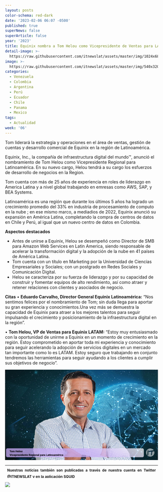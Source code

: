 ```yaml
---
layout: posts
color-schema: red-dark
date: '2023-02-06 06:07 -0500'
published: true
superNews: false
superArticle: false
year: '2023'
title: Equinix nombra a Tom Helou como Vicepresidente de Ventas para LATAM
detail-image: >-
  https://raw.githubusercontent.com/itnewslat/assets/master/img/1024x680/Tom-Helou-g.jpg
image: >-
  https://raw.githubusercontent.com/itnewslat/assets/master/img/540x320/Tom-Helou-p.jpg
categories:
  - Venezuela
  - Colombia
  - Argentina
  - Perú
  - Ecuador
  - Chile
  - Panama
  - Mexico
tags:
  - Actualidad
week: '06'
---
```

Tom liderará la estrategia y operaciones en el área de ventas, gestión de cuentas y desarrollo comercial de Equinix en la región de Latinoamérica.

Equinix, Inc., la compañía de infraestructura digital del mundo™, anunció el nombramiento de Tom Helou como Vicepresidente Regional para Latinoamérica. En su nuevo cargo, Helou tendrá a su cargo los esfuerzos de desarrollo de negocios en la Region.

Tom cuenta con más de 25 años de experiencia en roles de liderazgo en America Latina y a nivel global trabajando en emresas como AWS, SAP, y BEA Systems. 

Latinoamérica es una región que durante los últimos 5 años ha logrado un crecimiento promedio del 33% en industria de procesamiento de computo en la nube ; en ese mismo marco, a mediadios de 2022, Equinix anunció su expansión en América Latina, completando la compra de centros de datos en Chile y Perú, al igual que un nuevo centro de datos en Colombia. 

**Aspectos destacados**
- Antes de unirse a Equinix, Helou se desempeñó como Director de SMB para Amazon Web Services en Latin America, siendo responsable de acelerar la transformación digital y la adopción de la nube en 41 países de América Latina.
- Tom cuenta con un título en Marketing por la Universidad de Ciencias Empresariales y Sociales; con un postgrado en Redes Sociales y Comunicación Digital. 
- Helou se caracteriza por su fuerza de liderazgo y por su capacidad de construir y fomentar equipos de alto rendimiento, así como atraer y retener relaciones con clientes y asociados de negocio.


**Citas**
•	**Eduardo Carvalho, Director General Equinix Latinoamérica:**
“Nos sentimos felices por el nombramiento de Tom; sin duda llega para aportar su gran experiencia y conocimientos.Una vez más se demuestra la capacidad de Equinix para atraer a los mejores talentos para seguir impulsando el crecimiento y posicionamiento de la infraestructura digital en la región”. 


•	**Tom Helou, VP de Ventas para Equinix LATAM:**
“Estoy muy entusiasmado con la oportunidad de unirme a Equinix en un momento de crecimiento en la región. Estoy comprometido en aportar toda mi experiencia y conocimiento para seguir acelerando la adopción de servicios digitales en un mercado tan importante como lo es LATAM. Estoy seguro que trabajando en conjunto tendremos las herramientas para seguir ayudando a los clientes a cumplir sus objetivos de negocio”.  

![](https://raw.githubusercontent.com/itnewslat/assets/master/img/540x320/Tom-Helou-p.jpg)

<table style="height: 42px;" width="569">
<tbody>
<tr>
<td style="text-align: justify;"><sub><strong>Nuestras noticias también son publicadas a través de nuestra cuenta en Twitter <a href="https://twitter.com/itnewslat?lang=es">@ITNEWSLAT</a> y en la aplicación <a href="https://squidapp.co/en/">SQUID</a></strong></sub></td>
</tr>
</tbody>
</table>

<img src="https://tracker.metricool.com/c3po.jpg?hash=56f88a41e39ab42c063cc51676587a04"/>